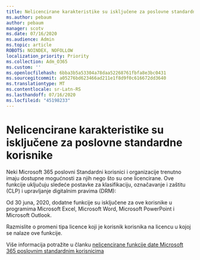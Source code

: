 ```yaml
---
title: Nelicencirane karakteristike su isključene za poslovne standardne korisnike
ms.author: pebaum
author: pebaum
manager: scotv
ms.date: 07/16/2020
ms.audience: Admin
ms.topic: article
ROBOTS: NOINDEX, NOFOLLOW
localization_priority: Priority
ms.collection: Adm_O365
ms.custom: ''
ms.openlocfilehash: 6bba3b5a53304a78daa52268761fbfa8e3bc0431
ms.sourcegitcommit: a05276bd623466ad211e1f8d9f0c616672dd3640
ms.translationtype: MT
ms.contentlocale: sr-Latn-RS
ms.lasthandoff: 07/16/2020
ms.locfileid: "45198233"
---
```

# <a name="unlicensed-features-turned-off-for-business-standard-users"></a>Nelicencirane karakteristike su isključene za poslovne standardne korisnike

Neki Microsoft 365 poslovni Standardni korisnici i organizacije trenutno imaju dostupne mogućnosti za njih nego što su one licencirane. Ove funkcije uključuju sledeće postavke za klasifikaciju, označavanje i zaštitu (CLP) i upravljanje digitalnim pravima (DRM):
    
Od 30 juna, 2020, dodatne funkcije su isključene za ove korisnike u programima Microsoft Excel, Microsoft Word, Microsoft PowerPoint i Microsoft Outlook.

Razmislite o promeni tipa licence koji je korisnik korisnika na licencu u kojoj se nalaze ove funkcije. 

Više informacija potražite u članku [nelicencirane funkcije date Microsoft 365 poslovnim standardnim korisnicima](https://support.microsoft.com/help/4568654/extra-features-to-be-turned-off-for-microsoft-365-business-standard?preview)